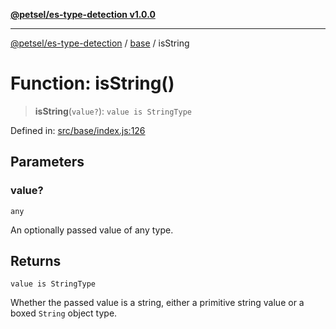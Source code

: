 [**@petsel/es-type-detection v1.0.0**](../../README.md)

***

[@petsel/es-type-detection](../../modules.md) / [base](../README.md) / isString

# Function: isString()

> **isString**(`value?`): `value is StringType`

Defined in: [src/base/index.js:126](https://github.com/petsel/es-type-detection/blob/ee065d8dbfab0995c95e9bb864d87647f5391dda/src/base/index.js#L126)

## Parameters

### value?

`any`

An optionally passed value of any type.

## Returns

`value is StringType`

Whether the passed value is a string, either a primitive string value or a boxed `String` object type.
